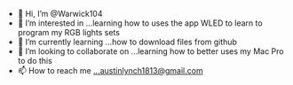 - 👋 Hi, I’m @Warwick104
- 👀 I’m interested in ...learning how to uses the app WLED to learn to program my RGB lights sets
- 🌱 I’m currently learning ...how to download files from github
- 💞️ I’m looking to collaborate on ...learning how to better uses my Mac Pro to do this
- 📫 How to reach me ...austinlynch1813@gmail.com

<!---
Warwick104/Warwick104 is a ✨ special ✨ repository because its `README.md` (this file) appears on your GitHub profile.
You can click the Preview link to take a look at your changes.
--->
